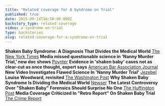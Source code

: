 ```yaml
---
title: "Related coverage for A Syndrome on Trial"
published: true
date: 2015-09-14T16:50:00.000Z
backstory_type: related coverage
video: a-syndrome-on-trial
type: backstories
slug: related-coverage-for-a-syndrome-on-trial
---
```


**Shaken Baby Syndrome: A Diagnosis That Divides the Medical World**
[The New York Times](http://www.nytimes.com/2015/09/14/us/shaken-baby-syndrome-a-diagnosis-that-divides-the-medical-world.html)
**Media missed questionable science in ‘Nanny Murder Trial,’ new doc shows**
[Poynter](http://www.poynter.org/news/mediawire/372963/media-missed-questionable-science-in-nanny-murder-trial-new-doc-shows/)
**Evidence in 'shaken baby' cases not as clear-cut as once thought, expert says**
[American Bar Association Journal](http://www.abajournal.com/news/article/shaken_baby)
**New Video Investigates Flawed Science In 'Nanny Murder Trial'**
[Jezebel](http://jezebel.com/new-video-investigates-flawed-science-in-nanny-murder-t-1730590719)
**Louise Woodward, revisited**
[The Washington Post](https://www.washingtonpost.com/news/the-watch/wp/2015/09/15/louise-woodward-revisited/)
**Why Shaken Baby Syndrome Is Dividing the Medical World**
[Newser](http://www.newser.com/story/212776/why-shaken-baby-syndrome-is-dividing-the-medical-world.html)
**The Latest Controversy Over "Shaken Baby" Forensics Should Surprise No One**
[The Huffington Post](http://www.huffingtonpost.com/kevin-sali/the-latest-controversy-ov_b_8143180.html)
**Media Coverage Criticized In "Retro Report" On Shaken Baby Trial**
[The Crime Report](http://www.thecrimereport.org/news/crime-and-justice-news/2015-09-media-missed-in-nanny-trial)

